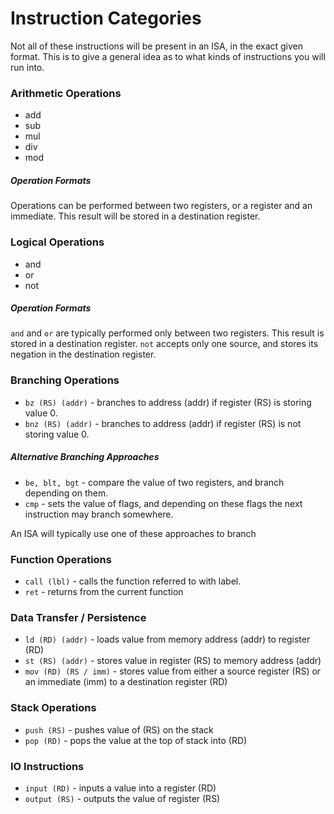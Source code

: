 # Instruction Categories
Not all of these instructions will be present in an ISA, in the exact given format. This is to give a general idea as to what kinds of instructions you will run into.

### Arithmetic Operations
* add 
* sub
* mul
* div
* mod

##### Operation Formats
Operations can be performed between two registers, or a register and an immediate. This result will be stored in a destination register.

### Logical Operations
* and
* or
* not

##### Operation Formats
`and` and `or` are typically performed only between two registers. This result is stored in a destination register. `not` accepts only one source, and stores its negation in the destination register.

### Branching Operations
* `bz (RS) (addr)` - branches to address (addr) if register (RS) is storing value 0.
* `bnz (RS) (addr)` - branches to address (addr) if register (RS) is not storing value 0.

##### Alternative Branching Approaches
* `be, blt, bgt` - compare the value of two registers, and branch depending on them.
* `cmp` - sets the value of flags, and depending on these flags the next instruction may branch somewhere.

An ISA will typically use one of these approaches to branch

### Function Operations
* `call (lbl)` - calls the function referred to with label.
* `ret` - returns from the current function

### Data Transfer / Persistence
* `ld (RD) (addr)` - loads value from memory address (addr) to register (RD)
* `st (RS) (addr)` - stores value in register (RS) to memory address (addr)
* `mov (RD) (RS / imm)` - stores value from either a source register (RS) or an immediate (imm) to a destination register (RD)

### Stack Operations
* `push (RS)` - pushes value of (RS) on the stack
* `pop (RD)` - pops the value at the top of stack into (RD)

### IO Instructions
* `input (RD)` - inputs a value into a register (RD)
* `output (RS)` - outputs the value of register (RS)